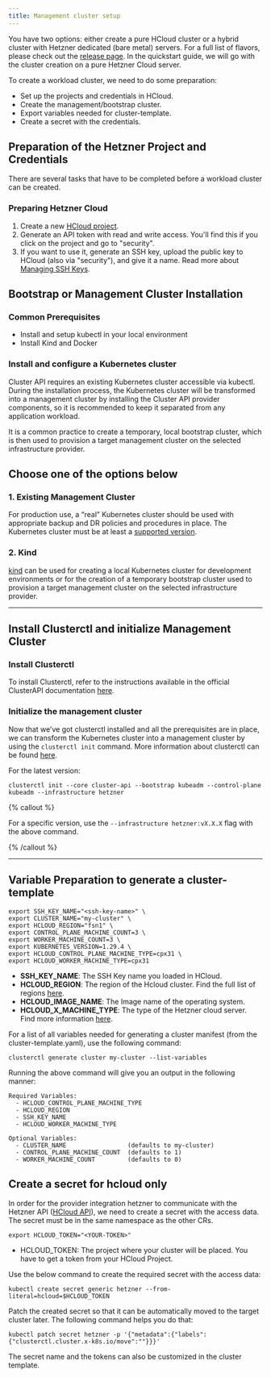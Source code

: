 ```yaml
---
title: Management cluster setup
---
```


You have two options: either create a pure HCloud cluster or a hybrid cluster with Hetzner dedicated (bare metal) servers. For a full list of flavors, please check out the [release page](https://github.com/syself/cluster-api-provider-hetzner/releases). In the quickstart guide, we will go with the cluster creation on a pure Hetzner Cloud server.

To create a workload cluster, we need to do some preparation:

- Set up the projects and credentials in HCloud.
- Create the management/bootstrap cluster.
- Export variables needed for cluster-template.
- Create a secret with the credentials.

## Preparation of the Hetzner Project and Credentials

There are several tasks that have to be completed before a workload cluster can be created.

### Preparing Hetzner Cloud

1. Create a new [HCloud project](https://console.hetzner.cloud/projects).
1. Generate an API token with read and write access. You'll find this if you click on the project and go to "security".
1. If you want to use it, generate an SSH key, upload the public key to HCloud (also via "security"), and give it a name. Read more about [Managing SSH Keys](/docs/caph/02-topics/01-managing-ssh-keys.md).

## Bootstrap or Management Cluster Installation

### Common Prerequisites

- Install and setup kubectl in your local environment
- Install Kind and Docker

### Install and configure a Kubernetes cluster

Cluster API requires an existing Kubernetes cluster accessible via kubectl. During the installation process, the Kubernetes cluster will be transformed into a management cluster by installing the Cluster API provider components, so it is recommended to keep it separated from any application workload.

It is a common practice to create a temporary, local bootstrap cluster, which is then used to provision a target management cluster on the selected infrastructure provider.

## Choose one of the options below

### 1. Existing Management Cluster

For production use, a “real” Kubernetes cluster should be used with appropriate backup and DR policies and procedures in place. The Kubernetes cluster must be at least a [supported version](https://github.com/syself/cluster-api-provider-hetzner/blob/main/README.md#%EF%B8%8F-compatibility-with-cluster-api-and-kubernetes-versions).

### 2. Kind

[kind](https://kind.sigs.k8s.io/) can be used for creating a local Kubernetes cluster for development environments or for the creation of a temporary bootstrap cluster used to provision a target management cluster on the selected infrastructure provider.

---

## Install Clusterctl and initialize Management Cluster

### Install Clusterctl

To install Clusterctl, refer to the instructions available in the official ClusterAPI documentation [here](https://cluster-api.sigs.k8s.io/user/quick-start.html#install-clusterctl).

### Initialize the management cluster

Now that we’ve got clusterctl installed and all the prerequisites are in place, we can transform the Kubernetes cluster into a management cluster by using the `clusterctl init` command. More information about clusterctl can be found [here](https://cluster-api.sigs.k8s.io/clusterctl/commands/commands.html).

For the latest version:

```shell
clusterctl init --core cluster-api --bootstrap kubeadm --control-plane kubeadm --infrastructure hetzner
```

{% callout %}

For a specific version, use the `--infrastructure hetzner:vX.X.X` flag with the above command.

{% /callout %}

---

## Variable Preparation to generate a cluster-template

```shell
export SSH_KEY_NAME="<ssh-key-name>" \
export CLUSTER_NAME="my-cluster" \
export HCLOUD_REGION="fsn1" \
export CONTROL_PLANE_MACHINE_COUNT=3 \
export WORKER_MACHINE_COUNT=3 \
export KUBERNETES_VERSION=1.29.4 \
export HCLOUD_CONTROL_PLANE_MACHINE_TYPE=cpx31 \
export HCLOUD_WORKER_MACHINE_TYPE=cpx31
```

- **SSH_KEY_NAME**: The SSH Key name you loaded in HCloud.
- **HCLOUD_REGION**: The region of the Hcloud cluster. Find the full list of regions [here](https://docs.hetzner.com/cloud/general/locations/).
- **HCLOUD_IMAGE_NAME**: The Image name of the operating system.
- **HCLOUD_X_MACHINE_TYPE**: The type of the Hetzner cloud server. Find more information [here](https://www.hetzner.com/cloud#pricing).

For a list of all variables needed for generating a cluster manifest (from the cluster-template.yaml), use the following command:

```shell
clusterctl generate cluster my-cluster --list-variables
```

Running the above command will give you an output in the following manner:

```shell
Required Variables:
  - HCLOUD_CONTROL_PLANE_MACHINE_TYPE
  - HCLOUD_REGION
  - SSH_KEY_NAME
  - HCLOUD_WORKER_MACHINE_TYPE

Optional Variables:
  - CLUSTER_NAME                 (defaults to my-cluster)
  - CONTROL_PLANE_MACHINE_COUNT  (defaults to 1)
  - WORKER_MACHINE_COUNT         (defaults to 0)
```

## Create a secret for hcloud only

In order for the provider integration hetzner to communicate with the Hetzner API ([HCloud API](https://docs.hetzner.cloud/)), we need to create a secret with the access data. The secret must be in the same namespace as the other CRs.

`export HCLOUD_TOKEN="<YOUR-TOKEN>"`

- HCLOUD_TOKEN: The project where your cluster will be placed. You have to get a token from your HCloud Project.

Use the below command to create the required secret with the access data:

```shell
kubectl create secret generic hetzner --from-literal=hcloud=$HCLOUD_TOKEN
```

Patch the created secret so that it can be automatically moved to the target cluster later. The following command helps you do that:

```shell
kubectl patch secret hetzner -p '{"metadata":{"labels":{"clusterctl.cluster.x-k8s.io/move":""}}}'
```

The secret name and the tokens can also be customized in the cluster template.
